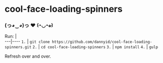 # cool-face-loading-spinners
### (っ◕‿◕)っ ♥ ꒰･◡･๑꒱

Run: 
  |  
---|----
`1.` | `git clone https://github.com/dannyid/cool-face-loading-spinners.git`
`2.` | `cd cool-face-loading-spinners`
`3.` | `npm install`
`4.` | `gulp`

Refresh over and over.
